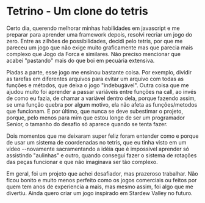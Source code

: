 # Tetrino - Um clone do tetris 

Certo dia, querendo melhorar minhas habilidades em javascript e me preparar para aprender uma framework depois, resolvi recriar um jogo
do zero. Entre as zilhões de possibilidades, decidi pelo tetris, por que me pareceu um jogo que não exige muito graficamente mas que parecia mais complexo que Jogo da Forca e similares. Não preciso mencionar que acabei "pastando" mais do que boi em pecuária extensiva.

Piadas a parte, esse jogo me ensinou bastante coisa. Por exemplo, dividir as tarefas em diferentes arquivos para evitar um arquivo com todas as funções e métodos, que deixa o jogo "indebugável". Outra coisa que me ajudou muito foi aprender a passar variáveis entre funções na call, ao invés de como eu fazia, de chamar a variável dentro dela, porque fazendo assim, se uma função quebra por algum motivo, ela não afeta as funções/metodos que funcionam. E por último, que nunca se deve subestimar o projeto, porque, pelo menos para mim que estou longe de ser um programador Senior, o tamanho do desafio só aparece quando se tenta fazer.

Dois momentos que me deixaram super feliz foram entender como e porque de usar um sistema de coordenadas no tetris, que eu tinha visto em um vídeo --novamente sacramentando a idéia que é impossivel aprender só assistindo "aulinhas" e outro, quando consegui fazer o sistema de rotações das peças funcionar e que não imaginava ser tão complexo.

Em geral, foi um projeto que achei desafiador, mas prazeroso trabalhar. Não ficou bonito e muito menos perfeito como os jogos comerciais ou feitos por quem tem anos de experiencia a mais, mas mesmo assim, foi algo que me divertiu. Ainda quero criar um jogo inspirado em Stardew Valley no futuro.

